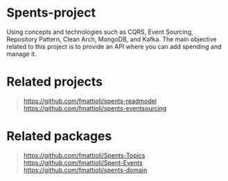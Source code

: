 # Spents-project
Using concepts and technologies such as CQRS, Event Sourcing, Repository Pattern, Clean Arch, MongoDB, and Kafka. The main objective related to this project is to provide an API where you can add spending and manage it.

# Related projects
> https://github.com/fmattioli/spents-readmodel <br/>
> https://github.com/fmattioli/spents-eventsourcing <br/>

# Related packages
> https://github.com/fmattioli/Spents-Topics <br/>
> https://github.com/fmattioli/Spent-Events <br/>
> https://github.com/fmattioli/spents-domain

